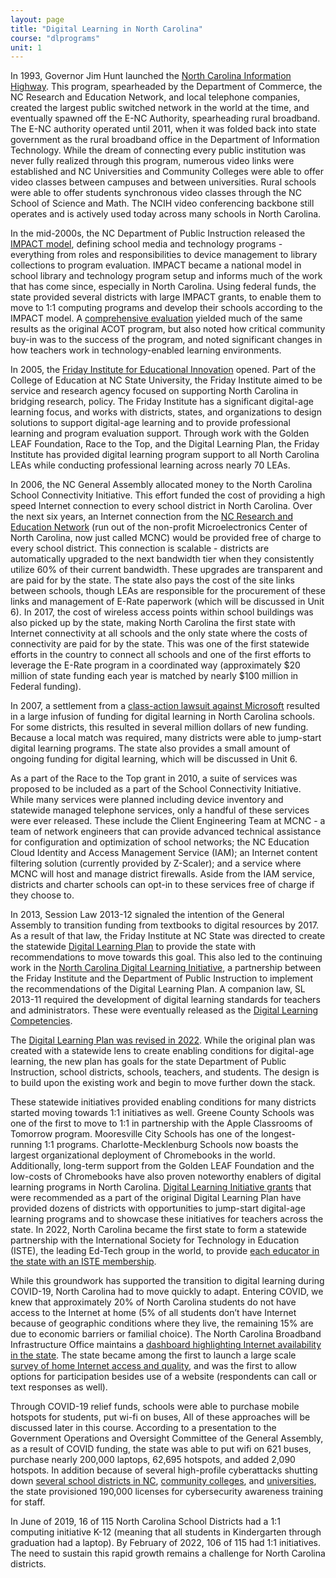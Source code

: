 ```yaml
---
layout: page
title: "Digital Learning in North Carolina"
course: "dlprograms"
unit: 1
---
```

In 1993, Governor Jim Hunt launched the [North Carolina Information Highway][1]. This program, spearheaded by the Department of Commerce, the NC Research and Education Network, and local telephone companies, created the largest public switched network in the world at the time, and eventually spawned off the E-NC Authority, spearheading rural broadband. The E-NC authority operated until 2011, when it was folded back into state government as the rural broadband office in the Department of Information Technology. While the dream of connecting every public institution was never fully realized through this program, numerous video links were established and NC Universities and Community Colleges were able to offer video classes between campuses and between universities. Rural schools were able to offer students synchronous video classes through the NC School of Science and Math. The NCIH video conferencing backbone still operates and is actively used today across many schools in North Carolina.

In the mid-2000s, the NC Department of Public Instruction released the [IMPACT model][2], defining school media and technology programs - everything from roles and responsibilities to device management to library collections to program evaluation. IMPACT became a national model in school library and technology program setup and informs much of the work that has come since, especially in North Carolina. Using federal funds, the state provided several districts with large IMPACT grants, to enable them to move to 1:1 computing programs and develop their schools according to the IMPACT model. A [comprehensive evaluation][3] yielded much of the same results as the original ACOT program, but also noted how critical community buy-in was to the success of the program, and noted significant changes in how teachers work in technology-enabled learning environments.

In 2005, the [Friday Institute for Educational Innovation][4] opened.  Part of the College of Education at NC State University, the Friday Institute aimed to be service and research agency focused on supporting North Carolina in bridging research, policy. The Friday Institute has a significant digital-age learning focus, and works with districts, states, and organizations to design solutions to support digital-age learning and to provide professional learning and program evaluation support. Through work with the Golden LEAF Foundation, Race to the Top, and the Digital Learning Plan, the Friday Institute has provided digital learning program support to all North Carolina LEAs while conducting professional learning across nearly 70 LEAs.

In 2006, the NC General Assembly allocated money to the North Carolina School Connectivity Initiative. This effort funded the cost of providing a high speed Internet connection to every school district in North Carolina. Over the next six years, an Internet connection from the [NC Research and Education Network][5] (run out of the non-profit Microelectronics Center of North Carolina, now just called MCNC) would be provided free of charge to every school district. This connection is scalable - districts are automatically upgraded to the next bandwidth tier when they consistently utilize 60% of their current bandwidth. These upgrades are transparent and are paid for by the state. The state also pays the cost of the site links between schools, though LEAs are responsible for the procurement of these links and management of E-Rate paperwork (which will be discussed in Unit 6). In 2017, the cost of wireless access points within school buildings was also picked up by the state, making North Carolina the first state with Internet connectivity at all schools and the only state where the costs of connectivity are paid for by the state. This was one of the first statewide efforts in the country to connect all schools and one of the first efforts to leverage the E-Rate program in a coordinated way (approximately $20 million of state funding each year is matched by nearly $100 million in Federal funding).

In 2007, a settlement from a [class-action lawsuit against Microsoft][6] resulted in a large infusion of funding for digital learning in North Carolina schools. For some districts, this resulted in several million dollars of new funding. Because a local match was required, many districts were able to jump-start digital learning programs. The state also provides a small amount of ongoing funding for digital learning, which will be discussed in Unit 6.

As a part of the Race to the Top grant in 2010, a suite of services was proposed to be included as a part of the School Connectivity Initiative. While many services were planned including device inventory and statewide managed telephone services, only a handful of these services were ever released. These include the Client Engineering Team at MCNC - a team of network engineers that can provide advanced technical assistance for configuration and optimization of school networks; the NC Education Cloud Identity and Access Management Service (IAM); an Internet content filtering solution (currently provided by Z-Scaler); and a service where MCNC will host and manage district firewalls. Aside from the IAM service, districts and charter schools can opt-in to these services free of charge if they choose to.

In 2013, Session Law 2013-12 signaled the intention of the General Assembly to transition funding from textbooks to digital resources by 2017. As a result of that law, the Friday Institute at NC State was directed to create the statewide [Digital Learning Plan][7] to provide the state with recommendations to move towards this goal. This also led to the continuing work in the [North Carolina Digital Learning Initiative][8], a partnership between the Friday Institute and the Department of Public Instruction to implement the recommendations of the Digital Learning Plan. A companion law, SL 2013-11 required the development of digital learning standards for teachers and administrators. These were eventually released as the [Digital Learning Competencies][9].

The [Digital Learning Plan was revised in 2022](https://drive.google.com/file/d/1J0f9M11kY2O6f4u1CgNpGwaPGevUVU1W/view). While the original plan was created with a statewide lens to create enabling conditions for digital-age learning, the new plan has goals for the state Department of Public Instruction, school districts, schools, teachers, and students. The design is to build upon the existing work and begin to move further down the stack.

These statewide initiatives provided enabling conditions for many districts started moving towards 1:1 initiatives as well. Greene County Schools was one of the first to move to 1:1 in partnership with the Apple Classrooms of Tomorrow program. Mooresville City Schools has one of the longest-running 1:1 programs. Charlotte-Mecklenburg Schools now boasts the largest organizational deployment of Chromebooks in the world. Additionally, long-term support from the Golden LEAF Foundation and the low-costs of Chromebooks have also proven noteworthy enablers of digital learning programs in North Carolina. [Digital Learning Initiative grants](https://www.dpi.nc.gov/districts-schools/districts-schools-support/digital-teaching-and-learning/digital-learning-initiative/digital-learning-grants) that were recommended as a part of the original Digital Learning Plan have provided dozens of districts with opportunities to jump-start digital-age learning programs and to showcase these initiatives for teachers across the state. In 2022, North Carolina became the first state to form a statewide partnership with the International Society for Technology in Education (ISTE), the leading Ed-Tech group in the world, to provide [each educator in the state with an ISTE membership](https://www.dpi.nc.gov/districts-schools/districts-schools-support/digital-teaching-and-learning/digital-learning-initiative/iste-partnership).

While this groundwork has supported the transition to digital learning during COVID-19, North Carolina had to move quickly to adapt. Entering COVID, we knew that approximately 20% of North Carolina students do not have access to the Internet at home (5% of all students don’t have Internet because of geographic conditions where they live, the remaining 15% are due to economic barriers or familial choice). The North Carolina Broadband Infrastructure Office maintains a [dashboard highlighting Internet availability in the state](https://experience.arcgis.com/experience/1ca29805a2454ffab6b9579702b99e59). The state became among the first to launch a large scale [survey of home Internet access and quality](https://www.ncbroadband.gov/north-carolina-broadband-survey), and was the first to allow options for participation besides use of a website (respondents can call or text responses as well). 

Through COVID-19 relief funds, schools were able to purchase mobile hotspots for students, put wi-fi on buses, All of these approaches will be discussed later in this course. According to a presentation to the Government Operations and Oversight Committee of the General Assembly, as a result of COVID funding, the state was able to put wifi on 621 buses, purchase nearly 200,000 laptops, 62,695 hotspots, and added 2,090 hotspots. In addition because of several high-profile cyberattacks shutting down [several school districts in NC](https://www.wsoctv.com/news/local/rowan-salisbury-school-district-hit-by-cyberattack-classes-may-be-impacted/GSCFDPBFTJCPJKMTLEHKOIQPNU/), [community colleges](https://www.ednc.org/some-classes-resume-after-cyberattack-at-central-piedmont-community-college/), and [universities](https://www.washingtonpost.com/education/howard-university-ransomware-attack/2021/09/06/e2bbfb0c-0f66-11ec-bc8a-8d9a5b534194_story.html), the state provisioned 190,000 licenses for cybersecurity awareness training for staff. 

In June of 2019, 16 of 115 North Carolina School Districts had a 1:1 computing initiative K-12 (meaning that all students in Kindergarten through graduation had a laptop). By February of 2022, 106 of 115 had 1:1 initiatives. The need to sustain this rapid growth remains a challenge for North Carolina districts. 

[1]:	https://www.ibiblio.org/darlene/NC-Info
[2]:	https://web.archive.org/web/20100818134625/http://www.ncwiseowl.org/Impact/TOC.htm
[3]:	https://eval.fi.ncsu.edu/friday-institute-evaluation-team-reports/evaluation-impact-model/
[4]:	http://www.fi.ncsu.edu
[5]:	https://www.mcnc.org/
[6]:	https://www.macworld.com/article/1027665/microsoft.html
[7]:	https://www.fi.ncsu.edu/resources/north-carolina-digital-learning-plan-detailed-plan-september-2015/
[8]:	https://www.fi.ncsu.edu/teams/ncdli/
[9]:	https://www.dpi.nc.gov/districts-schools/districts-schools-support/digital-teaching-and-learning/dtl-standards#nc-educators-digital-learning-competencies